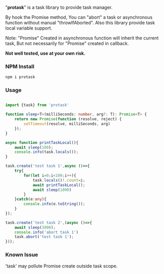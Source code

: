 


"**protask**" is a task library to provide task manager.

By hook the Promise method, You can "abort" a task or asynchronous function without manual "throwIfAborted".
Also this library provide task local variable support.

Note: "Promise" Created in asynchronous function will inherit the current task, But not necessarily for "Promise" created in callback.

**Not well tested, use at your own risk.**


### NPM Install 

```sh
npm i protask
```

### Usage

``` typescript

import {task} from 'protask'

function sleep<T>(milliSeconds: number, arg?: T): Promise<T> {
    return new Promise(function (resolve, reject) {
        setTimeout(resolve, milliSeconds, arg)
    });
}

async function printTaskLocal(){
    await sleep(100);
    console.info(task.locals());
}

task.create('test task 1',async ()=>{
    try{
        for(let i=0;i<100;i++){
            task.locals()!.count=i;
            await printTaskLocal();
            await sleep(1000)
        }
    }catch(e:any){
        console.info(e.toString());
    }
});

task.create('test task 2',(async ()=>{
    await sleep(3000);
    console.info('abort task 1')
    task.abort('test task 1');
}));

```


### Known Issue
'task' may pollute Promise create outside task scope.